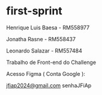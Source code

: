 # first-sprint

Henrique Luis Baesa - RM558977

Jonatha Rasne - RM558437

Leonardo Salazar - RM557484

Trabalho de Front-end do Challenge

Acesso Figma ( Conta Google ):

jfiap2024@gmail.com
senhaJFiAp

